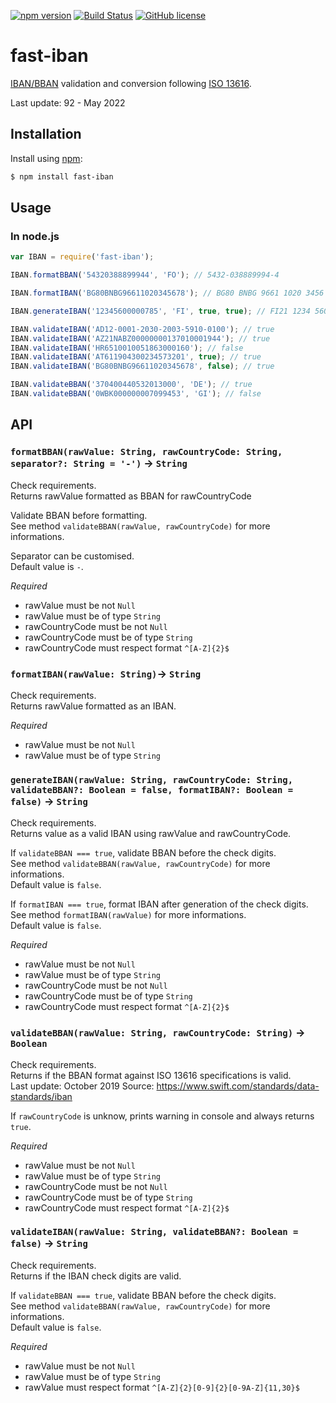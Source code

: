 [![npm version](https://badge.fury.io/js/fast-iban.svg)](https://badge.fury.io/js/fast-iban)
[![Build Status](https://travis-ci.org/EDumdum/iban-js.svg?branch=master)](https://travis-ci.org/EDumdum/iban-js)
[![GitHub license](https://img.shields.io/badge/license-MIT-blue.svg)](https://raw.githubusercontent.com/Edumdum/iban-js/master/LICENSE)

# fast-iban

[IBAN/BBAN](https://en.wikipedia.org/wiki/International_Bank_Account_Number) validation and conversion following [ISO 13616](https://www.swift.com/standards/data-standards/iban).

Last update: 92 - May 2022

## Installation

Install using [npm](http://npmjs.org/):

```bash
$ npm install fast-iban
```

## Usage

### In node.js

```js
var IBAN = require('fast-iban');

IBAN.formatBBAN('54320388899944', 'FO'); // 5432-038889994-4

IBAN.formatIBAN('BG80BNBG96611020345678'); // BG80 BNBG 9661 1020 3456 78

IBAN.generateIBAN('12345600000785', 'FI', true, true); // FI21 1234 5600 0007 85

IBAN.validateIBAN('AD12-0001-2030-2003-5910-0100'); // true
IBAN.validateIBAN('AZ21NABZ00000000137010001944'); // true
IBAN.validateIBAN('HR6510010051863000160'); // false
IBAN.validateIBAN('AT611904300234573201', true); // true
IBAN.validateIBAN('BG80BNBG96611020345678', false); // true

IBAN.validateBBAN('370400440532013000', 'DE'); // true
IBAN.validateBBAN('0WBK000000007099453', 'GI'); // false
```

## API

### `formatBBAN(rawValue: String, rawCountryCode: String, separator?: String = '-')` -> `String`

Check requirements.  
Returns rawValue formatted as BBAN for rawCountryCode

Validate BBAN before formatting.  
See method `validateBBAN(rawValue, rawCountryCode)` for more informations.

Separator can be customised.  
Default value is `-`.

*Required*
- rawValue must be not `Null`
- rawValue must be of type `String`
- rawCountryCode must be not `Null`
- rawCountryCode must be of type `String`
- rawCountryCode must respect format `^[A-Z]{2}$`    

### `formatIBAN(rawValue: String)`-> `String`

Check requirements.  
Returns rawValue formatted as an IBAN.

*Required*
- rawValue must be not `Null`
- rawValue must be of type `String`

### `generateIBAN(rawValue: String, rawCountryCode: String, validateBBAN?: Boolean = false, formatIBAN?: Boolean = false)` -> `String`

Check requirements.  
Returns value as a valid IBAN using rawValue and rawCountryCode.

If `validateBBAN === true`, validate BBAN before the check digits.  
See method `validateBBAN(rawValue, rawCountryCode)` for more informations.  
Default value is `false`.

If `formatIBAN === true`, format IBAN after generation of the check digits.  
See method `formatIBAN(rawValue)` for more informations.  
Default value is `false`.

*Required*
- rawValue must be not `Null`
- rawValue must be of type `String`
- rawCountryCode must be not `Null`
- rawCountryCode must be of type `String`
- rawCountryCode must respect format `^[A-Z]{2}$`

### `validateBBAN(rawValue: String, rawCountryCode: String)` -> `Boolean`

Check requirements.  
Returns if the BBAN format against ISO 13616 specifications is valid.  
Last update: October 2019 
Source: https://www.swift.com/standards/data-standards/iban

If `rawCountryCode` is unknow, prints warning in console and always returns `true`.

*Required*
- rawValue must be not `Null`
- rawValue must be of type `String`
- rawCountryCode must be not `Null`
- rawCountryCode must be of type `String`
- rawCountryCode must respect format `^[A-Z]{2}$`

### `validateIBAN(rawValue: String, validateBBAN?: Boolean = false)` -> `String`

Check requirements.  
Returns if the IBAN check digits are valid.

If `validateBBAN === true`, validate BBAN before the check digits.  
See method `validateBBAN(rawValue, rawCountryCode)` for more informations.  
Default value is `false`.

*Required*
- rawValue must be not `Null`
- rawValue must be of type `String`
- rawValue must respect format `^[A-Z]{2}[0-9]{2}[0-9A-Z]{11,30}$`
